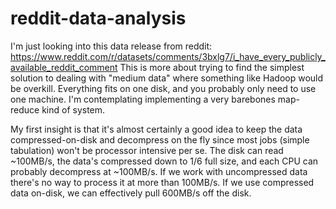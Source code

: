 # reddit-data-analysis
I'm just looking into this data release from reddit:
    https://www.reddit.com/r/datasets/comments/3bxlg7/i_have_every_publicly_available_reddit_comment
This is more about trying to find the simplest solution to dealing with "medium data" where something like
Hadoop would be overkill.  Everything fits on one disk, and you probably only need to use one machine.  I'm
contemplating implementing a very barebones map-reduce kind of system.

My first insight is that it's almost certainly a good idea to keep the data compressed-on-disk and decompress on the fly since most jobs (simple tabulation) won't be processor intensive per se.  The disk can read ~100MB/s, the data's compressed down to 1/6 full size, and each CPU can probably decompress at ~100MB/s.  If we work with uncompressed data there's no way to process it at more than 100MB/s.  If we use compressed data on-disk, we can effectively pull 600MB/s off the disk.
